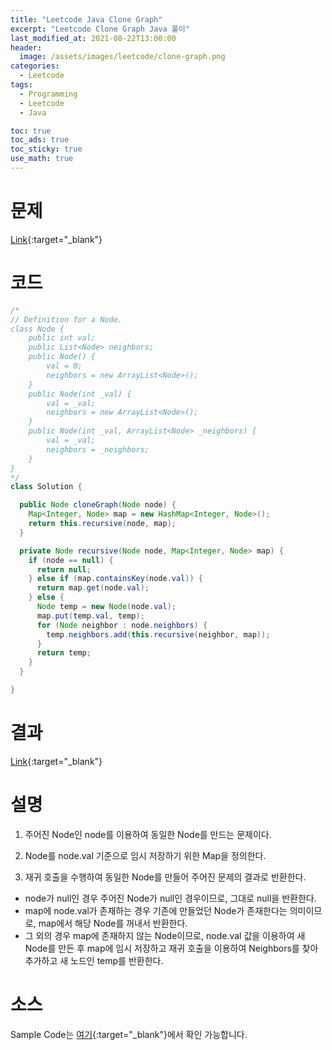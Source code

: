 ```yaml
---
title: "Leetcode Java Clone Graph"
excerpt: "Leetcode Clone Graph Java 풀이"
last_modified_at: 2021-08-22T13:00:00
header:
  image: /assets/images/leetcode/clone-graph.png
categories:
  - Leetcode
tags:
  - Programming
  - Leetcode
  - Java

toc: true
toc_ads: true
toc_sticky: true
use_math: true
---
```

# 문제
[Link](https://leetcode.com/problems/clone-graph/){:target="_blank"}

# 코드
```java
/*
// Definition for a Node.
class Node {
    public int val;
    public List<Node> neighbors;
    public Node() {
        val = 0;
        neighbors = new ArrayList<Node>();
    }
    public Node(int _val) {
        val = _val;
        neighbors = new ArrayList<Node>();
    }
    public Node(int _val, ArrayList<Node> _neighbors) {
        val = _val;
        neighbors = _neighbors;
    }
}
*/
class Solution {

  public Node cloneGraph(Node node) {
    Map<Integer, Node> map = new HashMap<Integer, Node>();
    return this.recursive(node, map);
  }

  private Node recursive(Node node, Map<Integer, Node> map) {
    if (node == null) {
      return null;
    } else if (map.containsKey(node.val)) {
      return map.get(node.val);
    } else {
      Node temp = new Node(node.val);
      map.put(temp.val, temp);
      for (Node neighbor : node.neighbors) {
        temp.neighbors.add(this.recursive(neighbor, map));
      }
      return temp;
    }
  }

}
```

# 결과
[Link](https://leetcode.com/submissions/detail/542213283/){:target="_blank"}

# 설명
1. 주어진 Node인 node를 이용하여 동일한 Node를 만드는 문제이다.

2. Node를 node.val 기준으로 임시 저장하기 위한 Map을 정의한다.

3. 재귀 호출을 수행하여 동일한 Node를 만들어 주어진 문제의 결과로 반환한다.
- node가 null인 경우 주어진 Node가 null인 경우이므로, 그대로 null을 반환한다.
- map에 node.val가 존재하는 경우 기존에 만들었던 Node가 존재한다는 의미이므로, map에서 해당 Node를 꺼내서 반환한다.
- 그 외의 경우 map에 존재하지 않는 Node이므로, node.val 값을 이용하여 새 Node를 만든 후 map에 임시 저장하고 재귀 호출을 이용하여 Neighbors를 찾아 추가하고 새 노드인 temp를 반환한다.

# 소스
Sample Code는 [여기](https://github.com/GracefulSoul/leetcode/blob/master/src/main/java/gracefulsoul/problems/CloneGraph.java){:target="_blank"}에서 확인 가능합니다.